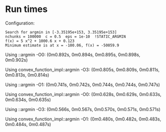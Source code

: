 Run times
=========

Configuration:

    Search for argmin in [-3.35195e+153, 3.35195e+153]
    nchunks = 100000  c = 0.5  eps = 1e-10  !STATIC_ARGMIN
    f(x) = 5 x^2 + 1000.6 x + 0.123
    Minimum estimate is at x = -100.06, f(x) = -50059.9

Using ::argmin -O0:
(0m0.892s, 0m0.894s, 0m0.895s, 0m0.898s, 0m0.902s)

Using convex_function_impl::argmin -O3:
(0m0.805s, 0m0.809s, 0m0.811s, 0m0.813s, 0m0.814s)

Using ::argmin -O1:
(0m0.741s, 0m0.742s, 0m0.744s, 0m0.744s, 0m0.747s)

Using convex_function_impl::argmin -O0:
(0m0.628s, 0m0.629s, 0m0.633s, 0m0.634s, 0m0.635s)

Using ::argmin -O3:
(0m0.566s, 0m0.567s, 0m0.570s, 0m0.571s, 0m0.571s)

Using convex_function_impl::argmin -O1:
(0m0.480s, 0m0.482s, 0m0.483s, 0m0.484s, 0m0.487s)

